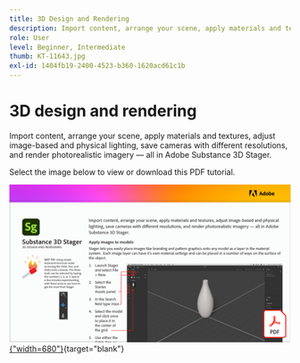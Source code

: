 ```yaml
---
title: 3D Design and Rendering
description: Import content, arrange your scene, apply materials and textures, adjust image-based and physical lighting, save cameras with different resolutions, and render photorealistic imagery
role: User
level: Beginner, Intermediate
thumb: KT-11643.jpg
exl-id: 1404fb19-2400-4523-b360-1620acd61c1b
---
```

# 3D design and rendering

Import content, arrange your scene, apply materials and textures, adjust image-based and physical lighting, save cameras with different resolutions, and render photorealistic imagery — all in Adobe Substance 3D Stager.

Select the image below to view or download this PDF tutorial.

[![First page image of tutorial](assets/Substance3DStager.png){"width=680"}](assets/Adobe-Substance-Stager.pdf){target="blank"}
